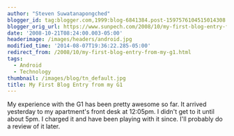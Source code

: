 ```yaml
---
author: "Steven Suwatanapongched"
blogger_id: tag:blogger.com,1999:blog-6841384.post-1597576104515014308
blogger_orig_url: https://www.sunpech.com/2008/10/my-first-blog-entry-from-my-g1.html
date: '2008-10-21T08:24:00.003-05:00'
headerimage: /images/headers/android.jpg
modified_time: '2014-08-07T19:36:22.285-05:00'
redirect_from: /2008/10/my-first-blog-entry-from-my-g1.html
tags:
  - Android
  - Technology
thumbnail: /images/blog/tn_default.jpg
title: My First Blog Entry from my G1
---
```



My experience with the G1 has been pretty awesome so far.  It arrived yesterday to my apartment's front desk at 12:05pm.  I didn't get to it until about 5pm.  I charged it and have been playing with it since.  I'll probably do a review of it later.